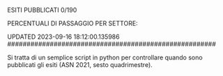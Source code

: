 ESITI PUBBLICATI 0/190 

PERCENTUALI DI PASSAGGIO PER SETTORE:

UPDATED 2023-09-16 18:12:00.135986
###################################################### 

Si tratta di un semplice script in python per controllare quando sono pubblicati gli esiti (ASN 2021, sesto quadrimestre).

